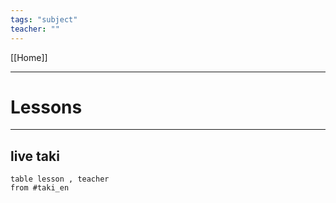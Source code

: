 ```yaml
---
tags: "subject"
teacher: ""
---
```

[[Home]]

---
# Lessons
---
## live taki
```dataview
table lesson , teacher
from #taki_en
```